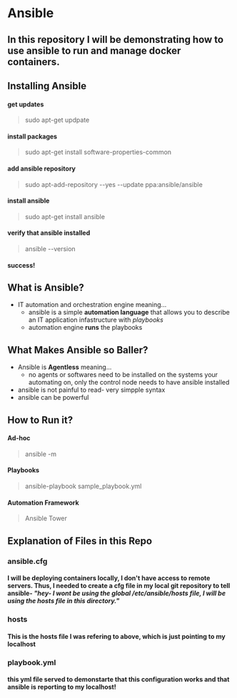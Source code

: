 # Ansible
## In this repository I will be demonstrating how to use ansible to run and manage docker containers. 

## Installing Ansible 

#### get updates 
>sudo apt-get updpate

#### install packages
>sudo apt-get install software-properties-common

#### add ansible repository
>sudo apt-add-repository --yes --update ppa:ansible/ansible

#### install ansible 
>sudo apt-get install ansible 

#### verify that ansible installed 
>ansible --version

#### success! 

## What is Ansible? 

* IT automation and orchestration engine meaning...
  * ansible is a simple **automation language** that allows you to describe an IT application infastructure with *playbooks* 
  * automation engine **runs** the playbooks 
## What Makes Ansible so Baller? 
* Ansible is **Agentless** meaning... 
  * no agents or softwares need to be installed on the systems your automating on, only the control node needs to have ansible installed
* ansible is not painful to read- very simpple syntax 
* ansible can be powerful 

## How to Run it? 

#### Ad-hoc
> ansible <inventory> -m 
 
#### Playbooks 
> ansible-playbook sample_playbook.yml

#### Automation Framework
> Ansible Tower
 
## Explanation of Files in this Repo
### ansible.cfg
#### I will be deploying containers locally, I don't have access to remote servers. Thus, I needed to create a cfg file in my local git repository to tell ansible- *"hey- I wont be using the global /etc/ansible/hosts file, I will be using the hosts file in this directory."* 
### hosts
#### This is the hosts file I was refering to above, which is just pointing to my localhost
### playbook.yml
#### this yml file served to demonstarte that this configuration works and that ansible is reporting to my localhost! 

